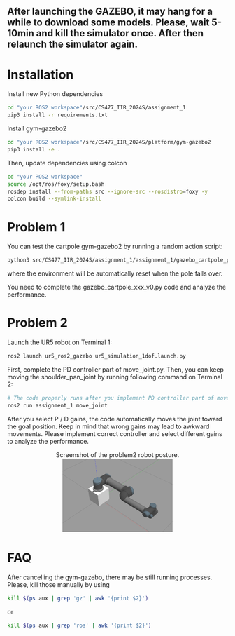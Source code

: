 
## After launching the GAZEBO, it may hang for a while to download some models. Please, wait 5-10min and kill the simulator once. After then relaunch the simulator again.

# Installation
Install new Python dependencies
~~~~bash
cd "your ROS2 workspace"/src/CS477_IIR_2024S/assignment_1
pip3 install -r requirements.txt
~~~~

Install gym-gazebo2
~~~~bash
cd "your ROS2 workspace"/src/CS477_IIR_2024S/platform/gym-gazebo2
pip3 install -e .
~~~~

Then, update dependencies using colcon
~~~~bash
cd "your ROS2 workspace"
source /opt/ros/foxy/setup.bash
rosdep install --from-paths src --ignore-src --rosdistro=foxy -y
colcon build --symlink-install
~~~~


# Problem 1
You can test the cartpole gym-gazebo2 by running a random action script:
~~~~bash
python3 src/CS477_IIR_2024S/assignment_1/assignment_1/gazebo_cartpole_pid_v0.py -g -r
~~~~
where the environment will be automatically reset when the pole falls over.

You need to complete the gazebo_cartpole_xxx_v0.py code and analyze the performance. 


# Problem 2
Launch the UR5 robot on Terminal 1:
~~~~bash
ros2 launch ur5_ros2_gazebo ur5_simulation_1dof.launch.py 
~~~~

First, complete the PD controller part of move_joint.py.
Then, you can keep moving the shoulder_pan_joint by running following command on Terminal 2:
~~~~bash
# The code properly runs after you implement PD controller part of move_joint.py
ros2 run assignment_1 move_joint
~~~~

After you select P / D gains, the code automatically moves the joint toward the goal position.
Keep in mind that wrong gains may lead to awkward movements.
Please implement correct controller and select different gains to analyze the performance.


<p align="center" width="100%">
    Screenshot of the problem2 robot posture.<br>
    <img width="50%" src="docs/problem2.png"> 
</p>
<!-- ![Alt text](docs/problem1.png?raw=true "Screenshot of the problem2 robot posture") -->




# FAQ
After cancelling the gym-gazebo, there may be still running processes. Please, kill those manually by using

~~~~bash
kill $(ps aux | grep 'gz' | awk '{print $2}')
~~~~
or
~~~~bash
kill $(ps aux | grep 'ros' | awk '{print $2}')
~~~~
